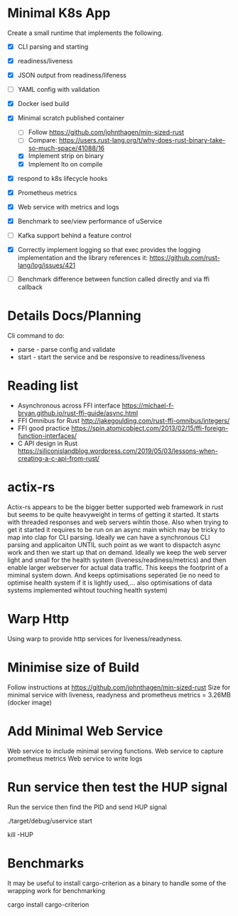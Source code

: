 # Minimal K8s App

Create a small runtime that implements the following.
 * [x] CLI parsing and starting
 * [x] readiness/liveness
 * [x] JSON output from readiness/lifeness
 * [ ] YAML config with validation
 * [x] Docker ised build
 * [x] Minimal scratch published container
    * [ ] Follow https://github.com/johnthagen/min-sized-rust
    * [ ] Compare: https://users.rust-lang.org/t/why-does-rust-binary-take-so-much-space/41088/16
    * [x] Implement strip on binary
    * [x] Implement lto on compile
 * [x] respond to k8s lifecycle hooks
 * [x] Prometheus metrics
 * [x] Web service with metrics and logs
 * [x] Benchmark to see/view performance of uService
 * [ ] Kafka support behind a feature control
 * [x] Correctly implement logging so that exec provides the logging implementation and the library references it: https://github.com/rust-lang/log/issues/421
 * [ ] Benchmark difference between function called directly and via ffi callback


# Details Docs/Planning

Cli command to do:

* parse - parse config and validate
* start - start the service and be responsive to readiness/liveness

# Reading list

* Asynchronous across FFI interface https://michael-f-bryan.github.io/rust-ffi-guide/async.html
* FFI Omnibus for Rust http://jakegoulding.com/rust-ffi-omnibus/integers/
* FFI good practice https://spin.atomicobject.com/2013/02/15/ffi-foreign-function-interfaces/
* C API design in Rust https://siliconislandblog.wordpress.com/2019/05/03/lessons-when-creating-a-c-api-from-rust/


# actix-rs

Actix-rs appears to be the bigger better supported web framework in rust but seems to be quite heavyweight in terms of getting it started. It starts with threaded responses and web servers wihtin those. Also when trying to get it started it requires to be run on an async main which may be tricky to map into clap for CLI parsing.
Ideally we can have a synchronous CLI parsing and applicaiton UNTIL such point as we want to dispactch async work and then we start up that on demand.
Ideally we keep the web server light and small for the health system (liveness/readiness/metrics) and then enable larger webserver for actual data traffic. This keeps the footprint of a miminal system down. And keeps optimisations seperated (ie no need to optimise health system if it is lightly used,... also optimisations of data systems implemented wihtout touching health system)

# Warp Http
Using warp to provide http services for liveness/readyness.

# Minimise size of Build
Follow instructions at https://github.com/johnthagen/min-sized-rust
Size for minimal service with liveness, readyness and prometheus metrics = 3.26MB (docker image)

# Add Minimal Web Service
Web service to include minimal serving functions.
Web service to capture prometheus metrics
Web service to write logs

# Run service then test the HUP signal

Run the service then find the PID and send HUP signal

   ./target/debug/uservice start

   kill -HUP <PID>

# Benchmarks

It may be useful to install cargo-criterion as a binary to handle some of the wrapping work for benchmarking

   cargo install cargo-criterion
